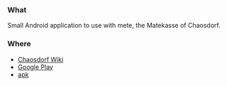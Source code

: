 ### What
Small Android application to use with mete, the Matekasse of Chaosdorf.

### Where
* [Chaosdorf Wiki](https://wiki.chaosdorf.de/Meteroid)
* [Google Play](https://play.google.com/store/apps/details?id=de.chaosdorf.meteroid)
* [apk](meteroid/meteroid-meteroid.apk)
